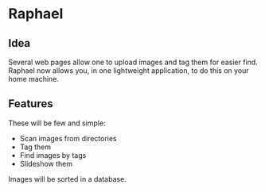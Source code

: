 # Raphael

## Idea

Several web pages allow one to upload images and tag them for easier find. Raphael now allows you, in one lightweight application, to do this on your home machine.

## Features

These will be few and simple:

* Scan images from directories
* Tag them
* Find images by tags
* Slideshow them

Images will be sorted in a database.
